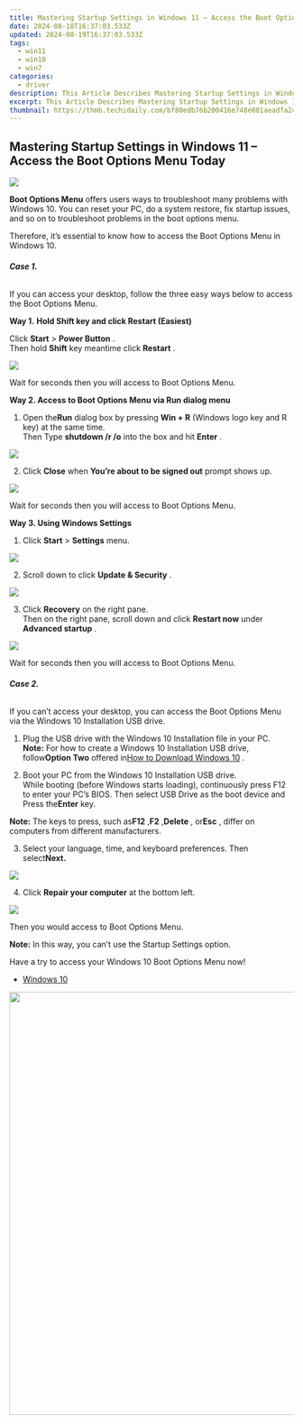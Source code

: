 ```yaml
---
title: Mastering Startup Settings in Windows 11 – Access the Boot Options Menu Today
date: 2024-08-18T16:37:03.533Z
updated: 2024-08-19T16:37:03.533Z
tags:
  - win11
  - win10
  - win7
categories:
  - driver
description: This Article Describes Mastering Startup Settings in Windows 11 – Access the Boot Options Menu Today
excerpt: This Article Describes Mastering Startup Settings in Windows 11 – Access the Boot Options Menu Today
thumbnail: https://thmb.techidaily.com/bf80edb76b200416e748e081aeadfa243850d855fed3e04f595dd2c29ba995d4.jpg
---
```


## Mastering Startup Settings in Windows 11 – Access the Boot Options Menu Today

![](https://images.drivereasy.com/wp-content/uploads/2017/02/Untitled.png)

**Boot Options Menu** offers users ways to troubleshoot many problems with Windows 10\. You can reset your PC, do a system restore, fix startup issues, and so on to troubleshoot problems in the boot options menu.

 Therefore, it’s essential to know how to access the Boot Options Menu in Windows 10.

###### **Case 1.**

 If you can access your desktop, follow the three easy ways below to access the Boot Options Menu.

**Way 1\.**   **Hold Shift key and click Restart (Easiest)**

 Click **Start**  \> **Power Button** .  
 Then hold **Shift**  key meantime click **Restart** .

![](https://images.drivereasy.com/wp-content/uploads/2017/02/1-16.png)

Wait for seconds then you will access to Boot Options Menu.

**Way 2\. Access to Boot Options Menu via Run dialog menu**

 1) Open the**Run** dialog box by pressing **Win + R** (Windows logo key and R key) at the same time.  
 Then Type **shutdown /r /o**  into the box and hit **Enter** .

![](https://images.drivereasy.com/wp-content/uploads/2017/02/5-6.png)

 2) Click **Close**  when **You’re about to be signed out**  prompt shows up.

![](https://images.drivereasy.com/wp-content/uploads/2017/02/5-1-1.png)

Wait for seconds then you will access to Boot Options Menu.

**Way 3\. Using Windows Settings**

 1) Click **Start**  \> **Settings**  menu.

![](https://images.drivereasy.com/wp-content/uploads/2017/02/2-15.png)

 2) Scroll down to click **Update & Security** .

![](https://images.drivereasy.com/wp-content/uploads/2017/02/3-9.png)

 3) Click **Recovery**  on the right pane.  
 Then on the right pane, scroll down and click **Restart now**  under **Advanced startup** .

![](https://images.drivereasy.com/wp-content/uploads/2017/02/4-9.png)

Wait for seconds then you will access to Boot Options Menu.

###### **Case 2.**

 If you can’t access your desktop, you can access the Boot Options Menu via the Windows 10 Installation USB drive.

 1) Plug the USB drive with the Windows 10 Installation file in your PC.  
**Note:** For how to create a Windows 10 Installation USB drive, follow**Option Two** offered in[How to Download Windows 10](https://tools.techidaily.com/drivereasy/download/) .

 2) Boot your PC from the Windows 10 Installation USB drive.  
 While booting (before Windows starts loading), continuously press F12 to enter your PC’s BIOS. Then select USB Drive as the boot device and Press the**Enter** key.

**Note:** The keys to press, such as**F12** ,**F2** ,**Delete** , or**Esc** , differ on computers from different manufacturers.

 3) Select your language, time, and keyboard preferences. Then select**Next.**

![](https://images.drivereasy.com/wp-content/uploads/2017/02/7-5.png)

 4) Click **Repair your computer**  at the bottom left.

![](https://images.drivereasy.com/wp-content/uploads/2017/02/8-6.png)

Then you would access to Boot Options Menu.

**Note:** In this way, you can’t use the Startup Settings option.

Have a try to access your Windows 10 Boot Options Menu now!

* [Windows 10](https://tools.techidaily.com/drivereasy/download/)

<ins class="adsbygoogle"
     style="display:block"
     data-ad-format="autorelaxed"
     data-ad-client="ca-pub-7571918770474297"
     data-ad-slot="1223367746"></ins>



<ins class="adsbygoogle"
     style="display:block"
     data-ad-client="ca-pub-7571918770474297"
     data-ad-slot="8358498916"
     data-ad-format="auto"
     data-full-width-responsive="true"></ins>



<!-- affiliate ads begin -->
<a href="https://zebaoaffiliateprogram.pxf.io/c/5597632/1853659/21526" target="_top" id="1853659"><img src="//a.impactradius-go.com/display-ad/21526-1853659" border="0" alt="" width="1920" height="750"/></a><img height="0" width="0" src="https://imp.pxf.io/i/5597632/1853659/21526" style="position:absolute;visibility:hidden;" border="0" />
<!-- affiliate ads end -->
